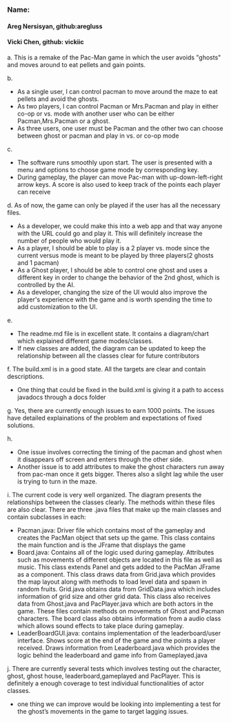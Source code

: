 ### Name: 
#### Areg Nersisyan, github:aregluss
#### Vicki Chen, github: vickiic

a. This is a remake of the Pac-Man game in which the user avoids "ghosts" and moves around to eat pellets and gain points.

b. 
* As a single user, I can control pacman to move around the maze to eat pellets and avoid the ghosts. 
* As two players, I can control Pacman or Mrs.Pacman and play in either co-op or vs. mode with another user who can be either Pacman,Mrs.Pacman or a ghost. 
* As three users, one user must be Pacman and the other two can choose between ghost or pacman and play in vs. or co-op mode 

c. 
* The software runs smoothly upon start. The user is presented with a menu and options to choose game mode by corresponding key.
* During gameplay, the player can move Pac-man with up-down-left-right arrow keys. A score is also used to keep track of the points each player can receive

d. As of now, the game can only be played if the user has all the necessary files. 
* As a developer, we could make this into a web app and that way anyone with the URL could go and play it. This will definitely increase the number of people who would play it. 
* As a player, I should be able to play is a 2 player vs. mode since the current versus mode is meant to be played by three players(2 ghosts and 1 pacman)
* As a Ghost player,  I should be able to control one ghost and uses a different key in order to change the behavior of the 2nd ghost, which is controlled by the AI. 
* As a developer, changing the size of the UI would also improve the player's experience with the game and is worth spending the time to add customization to the UI.


 e. 
* The readme.md file is in excellent state. It contains a diagram/chart which explained different game modes/classes.
* If new classes are added, the diagram can be updated to keep the relationship between all the classes clear for future contributors


f. The build.xml is in a good state. All the targets are clear and contain descriptions.
* One thing that could be fixed in the build.xml is giving it a path to access javadocs through a docs folder

g. Yes, there are currently enough issues to earn 1000 points. The issues have detailed explainations of the problem and expectations of fixed solutions.

h. 
* One issue involves correcting the timing of the pacman and ghost when it disappears off screen and enters through the other side.
* Another issue is to add attributes to make the ghost characters run away from pac-man once it gets bigger. Theres also a slight lag while the user is trying to turn in the maze.

i. The current code is very well organized. The diagram presents the relationships between the classes clearly. The methods within these files are also clear. There are three .java files that make up the main classes and contain subclasses in each:
* Pacman.java: Driver file which contains most of the gameplay and creates the PacMan object that sets up the game. This class contains the main function and is the JFrame that displays the game
* Board.java: Contains all of the logic used during gameplay. Attributes such as movements of different objects are located in this file as well as music. This class extends Panel and gets added to the PacMan JFrame as a component. This class draws data from Grid.java which provides the map layout along with methods to load level data and spawn in random fruits. Grid.java obtains data from GridData.java which includes information of grid size and other grid data. This class also receives data from Ghost.java and PacPlayer.java which are both actors in the game. These files contain methods on movements of Ghost and Pacman characters. The board class also obtains information from a audio class which allows sound effects to take place during gameplay.
* LeaderBoardGUI.java: contains implementation of the leaderboard/user interface. Shows score at the end of the game and the points a player received.  Draws information from Leaderboard.java which provides the logic behind the leaderboard and game info from Gameplayed.java

j. There are currently several tests which involves testing out the character, ghost, ghost house, leaderboard,gameplayed and PacPlayer. This is definitely a enough coverage to test individual functionalities of actor classes.
* one thing we can improve would be looking into implementing a test for the ghost’s movements in the game to target lagging issues.

